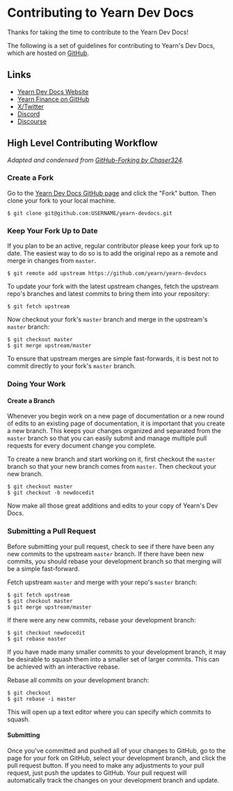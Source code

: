 # Contributing to Yearn Dev Docs

Thanks for taking the time to contribute to the Yearn Dev Docs!

The following is a set of guidelines for contributing to Yearn's Dev Docs, which are hosted on [GitHub](https://github.com/yearn/yearn-devdocs).

## Links

- [Yearn Dev Docs Website](https://yearn.github.io/yearn-devdocs/)
- [Yearn Finance on GitHub](https://github.com/yearn/)
- [X/Twitter](https://x.com/iearnfinance)
- [Discord](https://discord.gg/yearn/)
- [Discourse](https://gov.yearn.fi/)

## High Level Contributing Workflow

_Adapted and condensed from [GitHub-Forking by Chaser324](https://gist.github.com/Chaser324/ce0505fbed06b947d962)._

### Create a Fork

Go to the [Yearn Dev Docs GitHub page](https://github.com/yearn/yearn-devdocs) and click the "Fork" button. Then clone your fork to your local machine.

```shell
$ git clone git@github.com:USERNAME/yearn-devdocs.git
```

### Keep Your Fork Up to Date

If you plan to be an active, regular contributor please keep your fork up to date. The easiest way to do so is to add the original repo as a remote and merge in changes from `master`.

```shell
$ git remote add upstream https://github.com/yearn/yearn-devdocs
```

To update your fork with the latest upstream changes, fetch the upstream repo's branches and latest commits to bring them into your repository:

```shell
$ git fetch upstream
```

Now checkout your fork's `master` branch and merge in the upstream's `master` branch:

```shell
$ git checkout master
$ git merge upstream/master
```

To ensure that upstream merges are simple fast-forwards, it is best not to commit directly to your fork's `master` branch.

### Doing Your Work

#### Create a Branch

Whenever you begin work on a new page of documentation or a new round of edits to an existing page of documentation, it is important that you create a new branch. This keeps your changes organized and separated from the `master` branch so that you can easily submit and manage multiple pull requests for every document change you complete.

To create a new branch and start working on it, first checkout the `master` branch so that your new branch comes from `master`. Then checkout your new branch.

```shell
$ git checkout master
$ git checkout -b newdocedit
```

Now make all those great additions and edits to your copy of Yearn's Dev Docs.

### Submitting a Pull Request

Before submitting your pull request, check to see if there have been any new commits to the upstream `master` branch. If there have been new commits, you should rebase your development branch so that merging will be a simple fast-forward.

Fetch upstream `master` and merge with your repo's `master` branch:

```shell
$ git fetch upstream
$ git checkout master
$ git merge upstream/master
```

If there were any new commits, rebase your development branch:

```shell
$ git checkout newdocedit
$ git rebase master
```

If you have made many smaller commits to your development branch, it may be desirable to squash them into a smaller set of larger commits. This can be achieved with an interactive rebase.

Rebase all commits on your development branch:

```shell
$ git checkout
$ git rebase -i master
```

This will open up a text editor where you can specify which commits to squash.

#### Submitting

Once you've committed and pushed all of your changes to GitHub, go to the page for your fork on GitHub, select your development branch, and click the pull request button. If you need to make any adjustments to your pull request, just push the updates to GitHub. Your pull request will automatically track the changes on your development branch and update.
